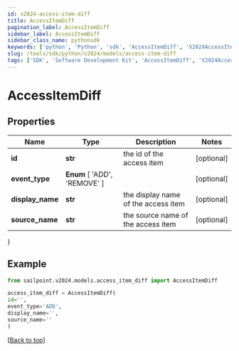 ```yaml
---
id: v2024-access-item-diff
title: AccessItemDiff
pagination_label: AccessItemDiff
sidebar_label: AccessItemDiff
sidebar_class_name: pythonsdk
keywords: ['python', 'Python', 'sdk', 'AccessItemDiff', 'V2024AccessItemDiff'] 
slug: /tools/sdk/python/v2024/models/access-item-diff
tags: ['SDK', 'Software Development Kit', 'AccessItemDiff', 'V2024AccessItemDiff']
---
```


# AccessItemDiff


## Properties

Name | Type | Description | Notes
------------ | ------------- | ------------- | -------------
**id** | **str** | the id of the access item | [optional] 
**event_type** |  **Enum** [  'ADD',    'REMOVE' ] |  | [optional] 
**display_name** | **str** | the display name of the access item | [optional] 
**source_name** | **str** | the source name of the access item | [optional] 
}

## Example

```python
from sailpoint.v2024.models.access_item_diff import AccessItemDiff

access_item_diff = AccessItemDiff(
id='',
event_type='ADD',
display_name='',
source_name=''
)

```
[[Back to top]](#) 


